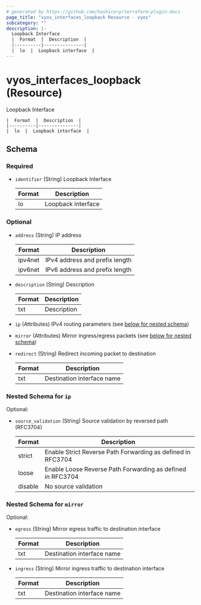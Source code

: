 ```yaml
---
# generated by https://github.com/hashicorp/terraform-plugin-docs
page_title: "vyos_interfaces_loopback Resource - vyos"
subcategory: ""
description: |-
  Loopback Interface
  |  Format  |  Description  |
  |----------|---------------|
  |  lo  |  Loopback interface  |
---
```


# vyos_interfaces_loopback (Resource)

Loopback Interface

    |  Format  |  Description  |
    |----------|---------------|
    |  lo  |  Loopback interface  |



<!-- schema generated by tfplugindocs -->
## Schema

### Required

- `identifier` (String) Loopback Interface

    |  Format  |  Description  |
    |----------|---------------|
    |  lo  |  Loopback interface  |

### Optional

- `address` (String) IP address

    |  Format  |  Description  |
    |----------|---------------|
    |  ipv4net  |  IPv4 address and prefix length  |
    |  ipv6net  |  IPv6 address and prefix length  |
- `description` (String) Description

    |  Format  |  Description  |
    |----------|---------------|
    |  txt  |  Description  |
- `ip` (Attributes) IPv4 routing parameters (see [below for nested schema](#nestedatt--ip))
- `mirror` (Attributes) Mirror ingress/egress packets (see [below for nested schema](#nestedatt--mirror))
- `redirect` (String) Redirect incoming packet to destination

    |  Format  |  Description  |
    |----------|---------------|
    |  txt  |  Destination interface name  |

<a id="nestedatt--ip"></a>
### Nested Schema for `ip`

Optional:

- `source_validation` (String) Source validation by reversed path (RFC3704)

    |  Format  |  Description  |
    |----------|---------------|
    |  strict  |  Enable Strict Reverse Path Forwarding as defined in RFC3704  |
    |  loose  |  Enable Loose Reverse Path Forwarding as defined in RFC3704  |
    |  disable  |  No source validation  |


<a id="nestedatt--mirror"></a>
### Nested Schema for `mirror`

Optional:

- `egress` (String) Mirror egress traffic to destination interface

    |  Format  |  Description  |
    |----------|---------------|
    |  txt  |  Destination interface name  |
- `ingress` (String) Mirror ingress traffic to destination interface

    |  Format  |  Description  |
    |----------|---------------|
    |  txt  |  Destination interface name  |
